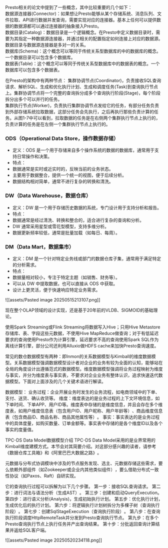 Presto相关的论文中提到了一些概念，其中比较重要的几个如下：  
数据源连接器(Connector)：如果想让Presto能够从某个存储系统、消息队列、文件拉取、API进行数据并发查询，需要实现对应的连接器。基本上任何可以提供数据的数据源都可以通过连接器的抽象接入Presto。  
数据目录(Catalog)：数据目录是一个逻辑概念。在Presto中定义数据目录时，需要为其指定一种数据源连接器，并通过相关的配置指定如何连接上对应的数据源。数据目录与数据源连接器是多对一的关系。  
数据库(Schema)：这个概念可以等同于传统关系型数据库的中的数据库的概念。一个数据目录可以包含多个数据库。  
数据表(Table)：这个概念可以等同于传统关系型数据库中的数据表的概念。一个数据库可以包含多个数据表。  

在Presto的架构中有两种节点：
集群协调节点(Coordinator)，负责接收SQL查询请求、解析SQL、生成和优化执行计划、生成和调度任务(Task)到查询执行节点上。集群协调节点将一个完整的查询拆分成多个查询执行阶段(Stage)，每个阶段拆分出多个可以并行的任务。  
集群执行节点(Worker)，负责执行集群协调节点发给它的任务，有部分任务负责到外部存储系统拉取数据，这部分任务会先执行，之后再执行那些负责计算的任务。从图1-7中可以看到，拉取数据的任务是在右侧两个集群执行节点上执行的，负责计算的任务是在左侧一个集群执行节点上执行的。  

### ODS（Operational Data Store，操作数据存储）
- 定义：ODS 是一个用于存储来自多个操作系统的数据的数据库，通常用于支持日常操作和决策。
- 特点：
- 数据通常是实时或近实时的，反映当前的业务状态。
- 主要用于数据整合，提供一个统一的视图，便于后续分析。
- 数据结构相对简单，通常不进行复杂的转换和清洗。

### DW（Data Warehouse，数据仓库）
- 定义：DW 是一个用于存储历史数据的系统，专门设计用于支持分析和报告。
- 特点：
- 数据通常是经过清洗、转换和整合的，适合进行复杂的查询和分析。
- DW 通常采用星型或雪花型模型，支持多维分析。
- 数据更新频率较低，通常是批量加载（如每日、每周）。

### DM（Data Mart，数据集市）
- 定义：DM 是一个针对特定业务线或部门的数据仓库子集，通常用于满足特定的分析需求。
- 特点：
- 数据量相对较小，专注于特定主题（如销售、财务等）。
- 可以从 DW 中提取数据，也可以直接从 ODS 中获取。
- 设计上更灵活，便于快速响应特定业务需求。

![[assets/Pasted image 20250515213107.png]]

现在整个OLAP领域的设计实现，还是基于20年前的VLDB、SIGMOID的基础理论。

使用Spark Streaming或Flink Streaming将数据写入Hive；只用Hive Metastore存储库、表、字段这些元数据，不使用Hive MapReduce做查询；对于有低延迟要求的查询使用Presto作为计算引擎，延迟要求不高的查询使用Spark SQL作为离线计算引擎，部分公司还利用Alluxio做HDFS cache来加快Presto查询速度。

常见的数仓数据模型有两种：即Inmon的关系数据模型与Kimball的维度数据模型。关系数据模型强调数据模型设计者对企业的业务有较为全面的认知，能够站在全局的角度设计出遵循范式的数据模型。维度数据模型强调将业务过程映射为维度与事实，并分为维度表与事实表，不要求对企业业务有整体认识，追求快速迭代数据模型。下面对上面涉及的几个关键术语进行解读。  

数据模型：
业务过程：企业开展业务时发生的业务流程，如电商领域中的下单、支付、送货、确认收货等。
维度：维度表达的是业务过程的上下文环境信息，如下单时间、下单APP、用户ID等。维度表中存储的是维度信息，并且会存在多个维度表，如用户维度信息表（包含用户ID、用户昵称、用户年龄等）​、商品维度信息表（包含商品ID、商品名称、商品其他属性等）​。
事实：事实表达的是业务过程中的具体度量，如购买数量、订单金额等。事实表中存储的是各个维度ID以及各个事实的度量值。

TPC-DS Data Model数据模型介绍
TPC-DS Data Model采用的是业界常用的Kimball维度建模方式。本节会对其简要介绍。对这部分感兴趣的读者，请参考《数据仓库工具箱》和《阿里巴巴大数据之路》​。

元数据与分布式协调模块中涉及的节点服务发现、选主、元数据存储这些需求，要么依赖外部组件（如Zookeeper或企业内其他类似组件）​，要么借助分布式一致性协议（如Paxos、Raft）自研实现。


它的查询执行过程可以拆解为以下几个步骤。
第一步：接收SQL查询请求。
第二步：进行词法与语法分析（生成AST）​。
第三步：创建和启动QueryExecution。第四步：进行语义分析(Analysis)，生成初始执行计划。
第五步：优化执行计划，生成优化后的执行计划。
第六步：将逻辑执行计划树拆分为多棵子树（查询执行阶段）​。
第七步：创建SqlStageExecution（查询执行阶段）​。
第八步：在查询执行阶段调度HttpRemoteTask并分发到Presto查询执行节点。
第九步：在多个Presto查询执行节点上执行任务并产出查询结果。
第十步：分批返回查询计算结果并返给SQL客户端。


![[assets/Pasted image 20250520234118.png]]